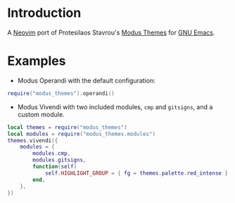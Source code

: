 # Introduction

A [Neovim][neovim] port of Protesilaos Stavrou's [Modus Themes][modus_themes]
for [GNU Emacs][emacs].

# Examples

- Modus Operandi with the default configuration:

```lua
require("modus_themes").operandi()
```

- Modus Vivendi with two included modules, `cmp` and `gitsigns`, and a custom
  module.

```lua
local themes = require("modus_themes")
local modules = require("modus_themes.modules")
themes.vivendi({
    modules = {
        modules.cmp,
        modules.gitsigns,
        function(self)
            self.HIGHLIGHT_GROUP = { fg = themes.palette.red_intense }
        end,
    },
})
```

[neovim]: https://neovim.io/
[modus_themes]: https://protesilaos.com/emacs/modus-themes
[emacs]: https://www.gnu.org/software/emacs/

<!-- TODO: add documentation and instructions -->
